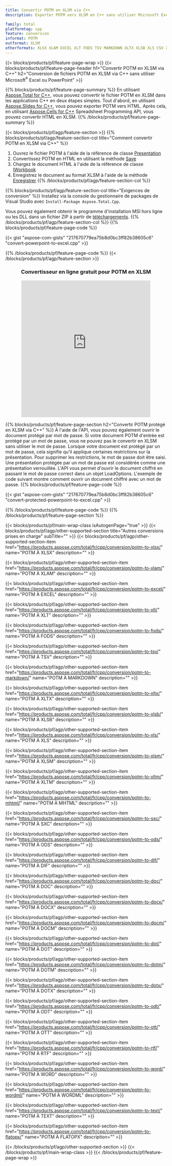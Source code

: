 ```yaml
---
title: Convertir POTM en XLSM via C++
description: Exporter POTM vers XLSM en C++ sans utiliser Microsoft Excel ou Powerpoint

family: total
platformtag: cpp
feature: conversion
informat: POTM
outformat: XLSM
otherformats: XLSX XLAM EXCEL XLT FODS TSV MARKDOWN XLTX XLSB XLS CSV XLTM MHTML SXC ODS DIF DOC DOCX DOCM DOT DOTM DOTX ODT OTT RTF WORD WORDML TEXT FLATOPX
---
```

{{< blocks/products/pf/feature-page-wrap >}}
{{< blocks/products/pf/feature-page-header h1="Convertir POTM en XLSM via C++" h2="Conversion de fichiers POTM en XLSM via C++ sans utiliser Microsoft<sup>&reg;</sup> Excel ou PowerPoint" >}}

{{% blocks/products/pf/feature-page-summary %}}
En utilisant [Aspose.Total for C++](https://products.aspose.com/total/cpp/), vous pouvez convertir le fichier POTM en XLSM dans les applications C++ en deux étapes simples. Tout d'abord, en utilisant [Aspose.Slides for C++](https://products.aspose.com/slides/cpp/), vous pouvez exporter POTM vers HTML. Après cela, en utilisant [Aspose.Cells for C++](https://products.aspose.com/cells/cpp/) Spreadsheet Programming API, vous pouvez convertir HTML en XLSM. 
{{% /blocks/products/pf/feature-page-summary  %}}

{{< blocks/products/pf/agp/feature-section >}}
{{% blocks/products/pf/agp/feature-section-col title="Comment convertir POTM en XLSM via C++" %}}
1. Ouvrez le fichier POTM à l'aide de la référence de classe [Presentation](https://reference.aspose.com/slides/cpp/class/aspose.slides.presentation)
2. Convertissez POTM en HTML en utilisant la méthode [Save](https://reference.aspose.com/slides/cpp/class/aspose.slides.presentation#a06fe2a156063c8c3e5ada2713bb697ba)
3. Chargez le document HTML à l'aide de la référence de classe [IWorkbook](https://reference.aspose.com/cells/cpp/class/aspose.cells.i_workbook)
4. Enregistrez le document au format XLSM à l'aide de la méthode [Enregistrer](https://reference.aspose.com/cells/cpp/class/aspose.cells.i_workbook#a5dc7de23f7ceba76a05dc1d49f51502e)
{{% /blocks/products/pf/agp/feature-section-col %}}

{{% blocks/products/pf/agp/feature-section-col title="Exigences de conversion" %}}
Installez via la console du gestionnaire de packages de Visual Studio avec ```Install-Package Aspose.Total.Cpp```.

Vous pouvez également obtenir le programme d'installation MSI hors ligne ou les DLL dans un fichier ZIP à partir de [téléchargements](https://releases.aspose.com/total/cpp).
{{% /blocks/products/pf/agp/feature-section-col %}}
{{% blocks/products/pf/feature-page-code %}}

{{< gist "aspose-com-gists" "217670779ea75b8d0bc3ff82b38605c6" "convert-powerpoint-to-excel.cpp" >}}



{{% /blocks/products/pf/feature-page-code %}}
{{< /blocks/products/pf/agp/feature-section >}}
<div class="container-fluid agp-content bg-white aboutfile box-1 vh100 section nopbtm">
<div class=container>
<div class=row>
<div class="demobox tc col-md-12 padding-0" align="center">

<h3>Convertisseur en ligne gratuit pour POTM en XLSM</h3>

<iframe style="border: none; height: 426px;" scrolling="no" src="https://total-conversion-app-65z5r2lp.qa.k8s.dynabic.com/?to=xlsm&from=potm" id="child-iframe" width="80%"></iframe>

</div></div>
</div></div>

{{% blocks/products/pf/feature-page-section  h2="Convertir POTM protégé en XLSM via C++" %}}
À l'aide de l'API, vous pouvez également ouvrir le document protégé par mot de passe. Si votre document POTM d'entrée est protégé par un mot de passe, vous ne pouvez pas le convertir en XLSM sans utiliser le mot de passe. Lorsque votre document est protégé par un mot de passe, cela signifie qu'il applique certaines restrictions sur la présentation. Pour supprimer les restrictions, le mot de passe doit être saisi. Une présentation protégée par un mot de passe est considérée comme une présentation verrouillée. L'API vous permet d'ouvrir le document chiffré en passant le mot de passe correct dans un objet LoadOptions. L'exemple de code suivant montre comment ouvrir un document chiffré avec un mot de passe.
{{% blocks/products/pf/feature-page-code %}}

{{< gist "aspose-com-gists" "217670779ea75b8d0bc3ff82b38605c6" "convert-protected-powerpoint-to-excel.cpp" >}}

{{% /blocks/products/pf/feature-page-code  %}}
{{% /blocks/products/pf/feature-page-section %}}

{{< blocks/products/pf/main-wrap-class isAutogenPage="true" >}}
{{< blocks/products/pf/agp/other-supported-section title="Autres conversions prises en charge" subTitle="" >}}
{{< blocks/products/pf/agp/other-supported-section-item href="https://products.aspose.com/total/fr/cpp/conversion/potm-to-xlsx/" name="POTM À XLSX" description="" >}}

{{< blocks/products/pf/agp/other-supported-section-item href="https://products.aspose.com/total/fr/cpp/conversion/potm-to-xlam/" name="POTM À XLAM" description="" >}}

{{< blocks/products/pf/agp/other-supported-section-item href="https://products.aspose.com/total/fr/cpp/conversion/potm-to-excel/" name="POTM À EXCEL" description="" >}}

{{< blocks/products/pf/agp/other-supported-section-item href="https://products.aspose.com/total/fr/cpp/conversion/potm-to-xlt/" name="POTM À XLT" description="" >}}

{{< blocks/products/pf/agp/other-supported-section-item href="https://products.aspose.com/total/fr/cpp/conversion/potm-to-fods/" name="POTM À FODS" description="" >}}

{{< blocks/products/pf/agp/other-supported-section-item href="https://products.aspose.com/total/fr/cpp/conversion/potm-to-tsv/" name="POTM À TSV" description="" >}}

{{< blocks/products/pf/agp/other-supported-section-item href="https://products.aspose.com/total/fr/cpp/conversion/potm-to-markdown/" name="POTM À MARKDOWN" description="" >}}

{{< blocks/products/pf/agp/other-supported-section-item href="https://products.aspose.com/total/fr/cpp/conversion/potm-to-xltx/" name="POTM À XLTX" description="" >}}

{{< blocks/products/pf/agp/other-supported-section-item href="https://products.aspose.com/total/fr/cpp/conversion/potm-to-xlsb/" name="POTM À XLSB" description="" >}}

{{< blocks/products/pf/agp/other-supported-section-item href="https://products.aspose.com/total/fr/cpp/conversion/potm-to-xls/" name="POTM À XLS" description="" >}}

{{< blocks/products/pf/agp/other-supported-section-item href="https://products.aspose.com/total/fr/cpp/conversion/potm-to-xlsm/" name="POTM À XLSM" description="" >}}

{{< blocks/products/pf/agp/other-supported-section-item href="https://products.aspose.com/total/fr/cpp/conversion/potm-to-xltm/" name="POTM À XLTM" description="" >}}

{{< blocks/products/pf/agp/other-supported-section-item href="https://products.aspose.com/total/fr/cpp/conversion/potm-to-mhtml/" name="POTM À MHTML" description="" >}}

{{< blocks/products/pf/agp/other-supported-section-item href="https://products.aspose.com/total/fr/cpp/conversion/potm-to-sxc/" name="POTM À SXC" description="" >}}

{{< blocks/products/pf/agp/other-supported-section-item href="https://products.aspose.com/total/fr/cpp/conversion/potm-to-ods/" name="POTM À ODS" description="" >}}

{{< blocks/products/pf/agp/other-supported-section-item href="https://products.aspose.com/total/fr/cpp/conversion/potm-to-dif/" name="POTM À DIF" description="" >}}

{{< blocks/products/pf/agp/other-supported-section-item href="https://products.aspose.com/total/fr/cpp/conversion/potm-to-doc/" name="POTM À DOC" description="" >}}

{{< blocks/products/pf/agp/other-supported-section-item href="https://products.aspose.com/total/fr/cpp/conversion/potm-to-docx/" name="POTM À DOCX" description="" >}}

{{< blocks/products/pf/agp/other-supported-section-item href="https://products.aspose.com/total/fr/cpp/conversion/potm-to-docm/" name="POTM À DOCM" description="" >}}

{{< blocks/products/pf/agp/other-supported-section-item href="https://products.aspose.com/total/fr/cpp/conversion/potm-to-dot/" name="POTM À DOT" description="" >}}

{{< blocks/products/pf/agp/other-supported-section-item href="https://products.aspose.com/total/fr/cpp/conversion/potm-to-dotm/" name="POTM À DOTM" description="" >}}

{{< blocks/products/pf/agp/other-supported-section-item href="https://products.aspose.com/total/fr/cpp/conversion/potm-to-dotx/" name="POTM À DOTX" description="" >}}

{{< blocks/products/pf/agp/other-supported-section-item href="https://products.aspose.com/total/fr/cpp/conversion/potm-to-odt/" name="POTM À ODT" description="" >}}

{{< blocks/products/pf/agp/other-supported-section-item href="https://products.aspose.com/total/fr/cpp/conversion/potm-to-ott/" name="POTM À OTT" description="" >}}

{{< blocks/products/pf/agp/other-supported-section-item href="https://products.aspose.com/total/fr/cpp/conversion/potm-to-rtf/" name="POTM À RTF" description="" >}}

{{< blocks/products/pf/agp/other-supported-section-item href="https://products.aspose.com/total/fr/cpp/conversion/potm-to-word/" name="POTM À WORD" description="" >}}

{{< blocks/products/pf/agp/other-supported-section-item href="https://products.aspose.com/total/fr/cpp/conversion/potm-to-wordml/" name="POTM À WORDML" description="" >}}

{{< blocks/products/pf/agp/other-supported-section-item href="https://products.aspose.com/total/fr/cpp/conversion/potm-to-text/" name="POTM À TEXT" description="" >}}

{{< blocks/products/pf/agp/other-supported-section-item href="https://products.aspose.com/total/fr/cpp/conversion/potm-to-flatopx/" name="POTM À FLATOPX" description="" >}}


{{< /blocks/products/pf/agp/other-supported-section >}}
{{< /blocks/products/pf/main-wrap-class >}}
{{< /blocks/products/pf/feature-page-wrap >}}